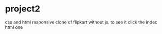 # project2
css and html responsive clone of flipkart without js. to see it click the index html one
